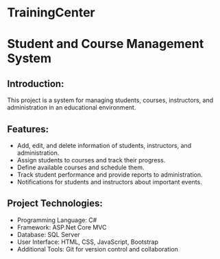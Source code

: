 # TrainingCenter
# Student and Course Management System

## Introduction:
This project is a system for managing students, courses, instructors, and administration in an educational environment.

## Features:
- Add, edit, and delete information of students, instructors, and administration.
- Assign students to courses and track their progress.
- Define available courses and schedule them.
- Track student performance and provide reports to administration.
- Notifications for students and instructors about important events.

## Project Technologies:
- Programming Language: C# 
- Framework: ASP.Net Core MVC 
- Database: SQL Server
- User Interface: HTML, CSS, JavaScript, Bootstrap
- Additional Tools: Git for version control and collaboration

